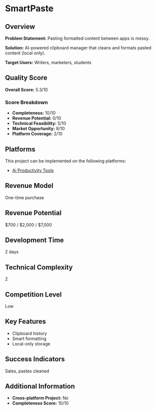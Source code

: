 # SmartPaste

## Overview
**Problem Statement:** Pasting formatted content between apps is messy.

**Solution:** AI-powered clipboard manager that cleans and formats pasted content (local only).

**Target Users:** Writers, marketers, students

## Quality Score
**Overall Score:** 5.3/10

### Score Breakdown
- **Completeness:** 10/10
- **Revenue Potential:** 0/10
- **Technical Feasibility:** 5/10
- **Market Opportunity:** 8/10
- **Platform Coverage:** 2/10

## Platforms
This project can be implemented on the following platforms:
- [Ai Productivity Tools](./platforms/ai-productivity-tools/)

## Revenue Model
One-time purchase

## Revenue Potential
$700 / $2,000 / $7,000

## Development Time
2 days

## Technical Complexity
2

## Competition Level
Low

## Key Features
- Clipboard history
- Smart formatting
- Local-only storage

## Success Indicators
Sales, pastes cleaned

## Additional Information
- **Cross-platform Project:** No
- **Completeness Score:** 10/10
